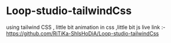 # Loop-studio-tailwindCss
using tailwind CSS , little bit animation in css ,little bit js
live link :- https://github.com/RiTiKa-ShIsHoDiA/Loop-studio-tailwindCss
